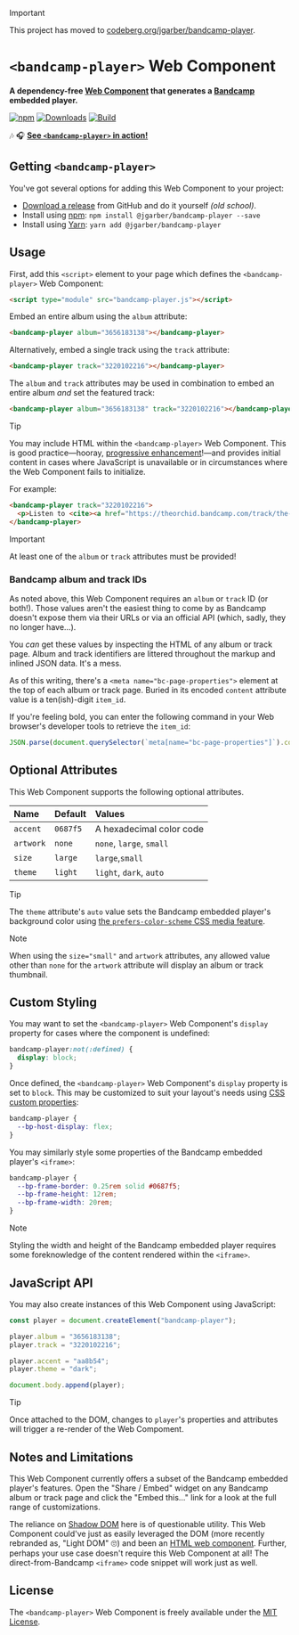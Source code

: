 > [!IMPORTANT]
> This project has moved to [codeberg.org/jgarber/bandcamp-player](https://codeberg.org/jgarber/bandcamp-player).

# `<bandcamp-player>` Web Component

**A dependency-free [Web Component](https://developer.mozilla.org/en-US/docs/Web/API/Web_Components) that generates a [Bandcamp](https://bandcamp.com) embedded player.**

[![npm](https://img.shields.io/npm/v/@jgarber/bandcamp-player.svg?logo=npm&style=for-the-badge)](https://www.npmjs.com/package/@jgarber/bandcamp-player)
[![Downloads](https://img.shields.io/npm/dt/@jgarber/bandcamp-player.svg?logo=npm&style=for-the-badge)](https://www.npmjs.com/package/@jgarber/bandcamp-player)
[![Build](https://img.shields.io/github/actions/workflow/status/jgarber623/bandcamp-player/ci.yml?branch=main&logo=github&style=for-the-badge)](https://github.com/jgarber623/bandcamp-player/actions/workflows/ci.yml)

🎶 🎧 **[See `<bandcamp-player>` in action!](https://jgarber623.github.io/bandcamp-player/example)**

## Getting `<bandcamp-player>`

You've got several options for adding this Web Component to your project:

- [Download a release](https://github.com/jgarber623/bandcamp-player/releases) from GitHub and do it yourself _(old school)_.
- Install using [npm](https://www.npmjs.com/package/@jgarber/bandcamp-player): `npm install @jgarber/bandcamp-player --save`
- Install using [Yarn](https://yarnpkg.com/en/package/@jgarber/bandcamp-player): `yarn add @jgarber/bandcamp-player`

## Usage

First, add this `<script>` element to your page which defines the `<bandcamp-player>` Web Component:

```html
<script type="module" src="bandcamp-player.js"></script>
```

Embed an entire album using the `album` attribute:

```html
<bandcamp-player album="3656183138"></bandcamp-player>
```

Alternatively, embed a single track using the `track` attribute:

```html
<bandcamp-player track="3220102216"></bandcamp-player>
```

The `album` and `track` attributes may be used in combination to embed an entire album _and_ set the featured track:

```html
<bandcamp-player album="3656183138" track="3220102216"></bandcamp-player>
```

> [!TIP]
> You may include HTML within the `<bandcamp-player>` Web Component. This is good practice—hooray, [progressive enhancement](https://sixtwothree.org/posts/designing-with-progressive-enhancement)!—and provides initial content in cases where JavaScript is unavailable or in circumstances where the Web Component fails to initialize.

For example:

```html
<bandcamp-player track="3220102216">
  <p>Listen to <cite><a href="https://theorchid.bandcamp.com/track/the-astronaut-escape-velocity">The Astronaut (Escape Velocity)</a></cite> by <a href="https://theorchid.bandcamp.com">The Orchid</a> on Bandcamp.</p>
</bandcamp-player>
```

> [!IMPORTANT]
> At least one of the `album` or `track` attributes must be provided!

### Bandcamp album and track IDs

As noted above, this Web Component requires an `album` or `track` ID (or both!). Those values aren't the easiest thing to come by as Bandcamp doesn't expose them via their URLs or via an official API (which, sadly, they no longer have…).

You _can_ get these values by inspecting the HTML of any album or track page. Album and track identifiers are littered throughout the markup and inlined JSON data. It's a mess.

As of this writing, there's a `<meta name="bc-page-properties">` element at the top of each album or track page. Buried in its encoded `content` attribute value is a ten(ish)-digit `item_id`.

If you're feeling bold, you can enter the following command in your Web browser's developer tools to retrieve the `item_id`:

```js
JSON.parse(document.querySelector(`meta[name="bc-page-properties"]`).content).item_id
```

## Optional Attributes

This Web Component supports the following optional attributes.

| Name      | Default  | Values                   |
|:----------|:---------|:-------------------------|
| `accent`  | `0687f5` | A hexadecimal color code |
| `artwork` | `none`   | `none`, `large`, `small` |
| `size`    | `large`  | `large`,`small`          |
| `theme`   | `light`  | `light`, `dark`, `auto`  |

> [!TIP]
> The `theme` attribute's `auto` value sets the Bandcamp embedded player's background color using [the `prefers-color-scheme` CSS media feature](https://developer.mozilla.org/en-US/docs/Web/CSS/@media/prefers-color-scheme).

> [!NOTE]
> When using the `size="small"` and `artwork` attributes, any allowed value other than `none` for the `artwork` attribute will display an album or track thumbnail.

## Custom Styling

You may want to set the `<bandcamp-player>` Web Component's `display` property for cases where the component is undefined:

```css
bandcamp-player:not(:defined) {
  display: block;
}
```

Once defined, the `<bandcamp-player>` Web Component's `display` property is set to `block`. This may be customized to suit your layout's needs using [CSS custom properties](https://developer.mozilla.org/en-US/docs/Web/CSS/Using_CSS_custom_properties):

```css
bandcamp-player {
  --bp-host-display: flex;
}
```

You may similarly style some properties of the Bandcamp embedded player's `<iframe>`:

```css
bandcamp-player {
  --bp-frame-border: 0.25rem solid #0687f5;
  --bp-frame-height: 12rem;
  --bp-frame-width: 20rem;
}
```

> [!NOTE]
> Styling the width and height of the Bandcamp embedded player requires some foreknowledge of the content rendered within the `<iframe>`.

## JavaScript API

You may also create instances of this Web Component using JavaScript:

```js
const player = document.createElement("bandcamp-player");

player.album = "3656183138";
player.track = "3220102216";

player.accent = "aa8b54";
player.theme = "dark";

document.body.append(player);
```

> [!TIP]
> Once attached to the DOM, changes to `player`'s properties and attributes will trigger a re-render of the Web Compoment.

## Notes and Limitations

This Web Component currently offers a subset of the Bandcamp embedded player's features. Open the "Share / Embed" widget on any Bandcamp album or track page and click the "Embed this…" link for a look at the full range of customizations.

The reliance on [Shadow DOM](https://developer.mozilla.org/en-US/docs/Web/API/Web_components/Using_shadow_DOM) here is of questionable utility. This Web Component could've just as easily leveraged the DOM (more recently rebranded as, "Light DOM" 🙄) and been an [HTML web component](https://adactio.com/journal/20618). Further, perhaps your use case doesn't require this Web Component at all! The direct-from-Bandcamp `<iframe>` code snippet will work just as well.

## License

The `<bandcamp-player>` Web Component is freely available under the [MIT License](https://opensource.org/licenses/MIT).
